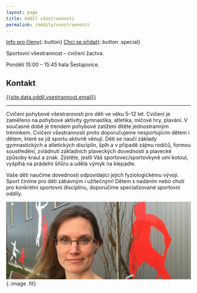 ```yaml
---
layout: page
title: Oddíl všestrannosti
permalink: /oddily/vsestrannost/
---
```


[Info pro členy](/{{site.data.oddil.vsestrannost.kratke-url}}){:.button} [Chci se přidat](/clenstvi/){:.button .special}

Sportovní všestrannost – cvičení žactva.

Pondělí 15:00 – 15:45 hala Šestajovice.

## Kontakt

[{{site.data.oddil.vsestrannost.email}}](mailto:{{site.data.oddil.vsestrannost.email}})

---

Cvičení pohybové všestrannosti pro děti ve věku 5–12 let. Cvičení je zaměřeno na pohybové aktivity gymnastika, atletika, míčové hry, plavání. V současné době je trendem pohybové zatížení dítěte jednostranným tréninkem. Cvičení všestrannosti proto doporučujeme nesportujícím dětem i dětem, které se již sportu aktivně věnují. Děti se naučí základy gymnastických a atletických disciplín, šplh a v případě zájmu rodičů, formou soustředění, zvládnutí základních plaveckých dovedností a plavecké způsoby kraul a znak. Zjistěte, jestli Váš sportovec/sportovkyně umí kotoul, vyšplhá na prádelní šňůru a udělá výmyk na klepadle.

Vaše děti naučíme dovednosti odpovídající jejich fyziologickému vývoji. Sport činíme pro děti zábavným i užitečným! Dětem s nadáním nebo chutí pro konkrétní sportovní disciplínu, doporučíme specializované sportovní oddíly.

![Radana Kolbabová, vedoucí oddílu všestrannosti](/images/kolbabova.jpg "Radana Kolbabová, vedoucí oddílu všestrannosti"){:.image .fit}

